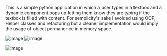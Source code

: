 This is a simple python application in which a user types in a textbox and a dynamic component pops up letting them know they are typing if the textbox is filled with content.
For semplicity's sake i avoided using OOP, Helper classes and refactoring but a cleaner implementation would imply the usage of object permanence in memory space.

![image](https://github.com/user-attachments/assets/f300533f-e7f5-4a4a-bb47-eec323b1441a) ![image](https://github.com/user-attachments/assets/c7b1a623-b13a-4b9c-9eea-7ee61016c1b7)

![image](https://github.com/user-attachments/assets/b13fa299-79e3-499a-844a-82dce9c2f158)
